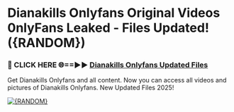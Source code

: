 # Dianakills Onlyfans Original Videos 0nlyFans Leaked - Files Updated! ({RANDOM})

<h3>🔴 CLICK HERE 🌐==►► <a href="https://betterlinks.top/A2PfLJ" rel="nofollow">Dianakills Onlyfans Updated Files</a></h3>

Get Dianakills Onlyfans and all content. Now you can access all videos and pictures of Dianakills Onlyfans. New Updated Files 2025!

[![{RANDOM}](https://i.imgur.com/ppqm5kG.gif)](https://betterlinks.top/A2PfLJ)